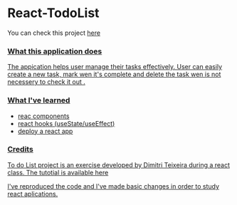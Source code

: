 # React-TodoList

You can check this project <a href= "https://cintiabsza.github.io/react-todolist/"> here

### What this application does

The appication helps user manage their tasks effectively. User can easily create a new task, mark wen it's complete and delete the task wen is not necessery to check it out . 


### What I've learned

* reac components
* react hooks (useState/useEffect)
* deploy a react app 

### Credits

To do List project is an exercise developed by Dimitri Teixeira during a react class. The tutotial is available <a href= "https://www.youtube.com/watch?v=vcCKywPfQGs"> here

I've reproduced the code and I've made basic changes in order to study react aplications.
